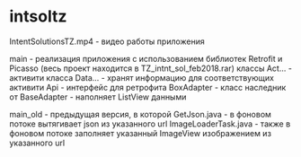 # intsoltz

IntentSolutionsTZ.mp4 - видео работы приложения

main - реализация приложения с использованием библиотек Retrofit и Picasso
  (весь проект находится в TZ_intnt_sol_feb2018.rar)
  классы Act... - активити
  класса Data... - хранят информацию для соответствующих активити
  Api - интерфейс для ретрофита
  BoxAdapter - класс наследник от BaseAdapter - наполняет ListView данными
  
main_old - предыдущая версия, в которой 
  GetJson.java - в фоновом потоке вытягивает json из указанного url
  ImageLoaderTask.java - также в фоновом потоке заполняет указанный ImageView изображением из указанного url
